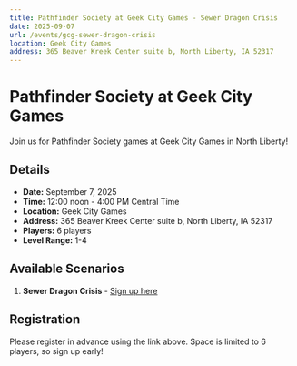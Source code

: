 ```yaml
---
title: Pathfinder Society at Geek City Games - Sewer Dragon Crisis
date: 2025-09-07
url: /events/gcg-sewer-dragon-crisis
location: Geek City Games
address: 365 Beaver Kreek Center suite b, North Liberty, IA 52317
---
```


# Pathfinder Society at Geek City Games

Join us for Pathfinder Society games at Geek City Games in North Liberty!

## Details

- **Date:** September 7, 2025
- **Time:** 12:00 noon - 4:00 PM Central Time
- **Location:** Geek City Games
- **Address:** 365 Beaver Kreek Center suite b, North Liberty, IA 52317
- **Players:** 6 players
- **Level Range:** 1-4

## Available Scenarios

1. **Sewer Dragon Crisis** - [Sign up here](https://www.rpgchronicles.net/session/010e5942-8722-48f0-b380-e839fecdce13/pregame)

## Registration

Please register in advance using the link above. Space is limited to 6 players, so sign up early!